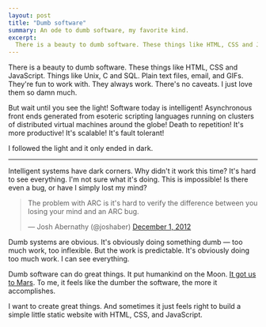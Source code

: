 ```yaml
---
layout: post
title: "Dumb software"
summary: An ode to dumb software, my favorite kind.
excerpt:
  There is a beauty to dumb software. These things like HTML, CSS and JavaScript. Things like Unix, C and SQL. Plain text files, email, and GIFs. They're fun to work with. They always work. There's no caveats. I just love them so damn much.
---
```


There is a beauty to dumb software. These things like HTML, CSS and JavaScript. Things like Unix, C and SQL. Plain text files, email, and GIFs. They're fun to work with. They always work. There's no caveats. I just love them so damn much.

But wait until you see the light! Software today is intelligent! Asynchronous front ends generated from esoteric scripting languages running on clusters of distributed virtual machines around the globe! Death to repetition! It's more productive! It's scalable! It's fault tolerant!

I followed the light and it only ended in dark.

----

Intelligent systems have dark corners. Why didn't it work this time? It's hard to see everything. I'm not sure what it's doing.  This is impossible! Is there even a bug, or have I simply lost my mind?

<blockquote class="twitter-tweet tw-align-center"><p>The problem with ARC is it's hard to verify the difference between you losing your mind and an ARC bug.</p>&mdash; Josh Abernathy (@joshaber) <a href="https://twitter.com/joshaber/status/274717093486800896" data-datetime="2012-12-01T03:30:33+00:00">December 1, 2012</a></blockquote>
<script src="//platform.twitter.com/widgets.js" charset="utf-8"></script>

Dumb systems are obvious. It's obviously doing something dumb — too much work, too inflexible. But the work is predictable. It's obviously doing too much work. I can see everything.

Dumb software can do great things. It put humankind on the Moon. [It got us to Mars](http://lars-lab.jpl.nasa.gov/JPL_Coding_Standard_C.pdf). To me, it feels like the dumber the software, the more it accomplishes.

I want to create great things. And sometimes it just feels right to build a simple little static website with HTML, CSS, and JavaScript.

